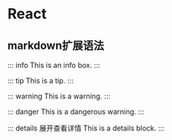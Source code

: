 # React
## markdown扩展语法

::: info
This is an info box.
:::

::: tip
This is a tip.
:::

::: warning
This is a warning.
:::

::: danger
This is a dangerous warning.
:::

::: details 展开查看详情
This is a details block.
:::
